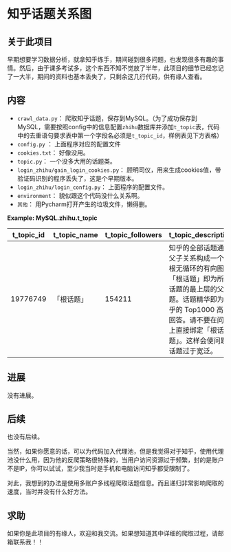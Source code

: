 # 知乎话题关系图

## 关于此项目

早期想要学习数据分析，就拿知乎练手，期间碰到很多问题，也发现很多有趣的事情。然后，由于课多考试多，这个东西不知不觉放了半年，此项目的细节已经忘记了一大半，期间的资料也基本丢失了，只剩余这几行代码，供有缘人查看。

## 内容
- `crawl_data.py`： 爬取知乎话题，保存到MySQL。（为了成功保存到MySQL，需要按照config中的信息配置`zhihu`数据库并添加`t_topic`表，代码中的去重语句要求表中第一个字段名必须是`t_topic_id`，样例表见下方表格）
- `config.py` ： 上面程序对应的配置文件
- `cookies.txt`： 好像没用。
- `topic.py`： 一个没多大用的话题类。
- `login_zhihu/gain_login_cookies.py`： 顾明司仪，用来生成cookies值，带验证码识别的程序丢失了，这是个早期版本。
- `login_zhihu/login_config.py`： 上面程序的配置文件。
- `environment`： 貌似跟这个代码没什么关系啊。
- `其他`： 用Pycharm打开产生的垃圾文件，懒得删。

**Example: MySQL.zhihu.t_topic**

| t_topic_id | t_topic_name  |  t_topic_followers  |   t_topic_description   |  t_topic_parent   |  t_topic_son   |
| --------    | ----------     | ------------------ |  ------------------------ | ------------| ---------------- |
| 19776749        | 「根话题」      |   154211    | 知乎的全部话题通过父子关系构成一个有根无循环的有向图。「根话题」即为所有话题的最上层的父话题。话题精华即为知乎的 Top1000 高票回答。请不要在问题上直接绑定「根话题」。这样会使问题话题过于宽泛。 | -1 | 19776751,19618774,19778287,19778298,19560891,19778317 |

## 进展

没有进展。

## 后续

也没有后续。

当然，如果你愿意的话，可以为代码加入代理池，但是我觉得对于知乎，使用代理池没什么用，因为他的反爬策略很特殊的，当用户访问资源过于频繁，封的是账户不是IP，你可以试试，至少我当时是手机和电脑访问知乎都受限制了。

对此，我想到的办法是使用多账户多线程爬取话题信息。而且递归非常影响爬取的速度，当时并没有什么好方法。

## 求助

如果你是此项目的有缘人，欢迎和我交流。如果想知道其中详细的爬取过程，请邮箱联系我！！
